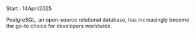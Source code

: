 Start : 14April2025 </br>

PostgreSQL, an open-source relational database, has increasingly become the go-to choice for developers worldwide.
